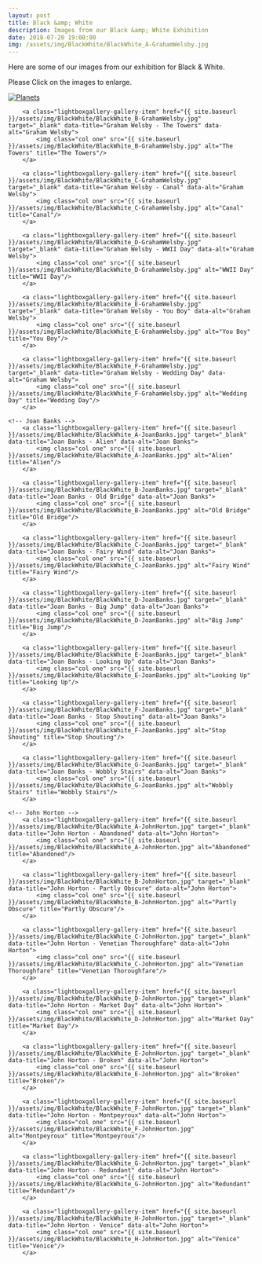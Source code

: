 ```yaml
---
layout: post
title: Black &amp; White
description: Images from our Black &amp; White Exhibition
date: 2018-07-20 19:00:00
img: /assets/img/BlackWhite/BlackWhite_A-GrahamWelsby.jpg
---
```


Here are some of our images from our exhibition for Black &amp; White. 

Please Click on the images to enlarge.

<div class="lightboxgallery-gallery">
	<!-- Graham Welsby -->
		<a class="lightboxgallery-gallery-item" href="{{ site.baseurl }}/assets/img/BlackWhite/BlackWhite_A-GrahamWelsby.jpg" target="_blank" data-title="Graham Welsby - Planets" data-alt="Graham Welsby">	
			<img class="col one" src="{{ site.baseurl }}/assets/img/BlackWhite/BlackWhite_A-GrahamWelsby.jpg" alt="Planets" title="Planets"/>
		</a>

		<a class="lightboxgallery-gallery-item" href="{{ site.baseurl }}/assets/img/BlackWhite/BlackWhite_B-GrahamWelsby.jpg" target="_blank" data-title="Graham Welsby - The Towers" data-alt="Graham Welsby">	
			<img class="col one" src="{{ site.baseurl }}/assets/img/BlackWhite/BlackWhite_B-GrahamWelsby.jpg" alt="The Towers" title="The Towers"/>
		</a>

		<a class="lightboxgallery-gallery-item" href="{{ site.baseurl }}/assets/img/BlackWhite/BlackWhite_C-GrahamWelsby.jpg" target="_blank" data-title="Graham Welsby - Canal" data-alt="Graham Welsby">	
			<img class="col one" src="{{ site.baseurl }}/assets/img/BlackWhite/BlackWhite_C-GrahamWelsby.jpg" alt="Canal" title="Canal"/>
		</a>

		<a class="lightboxgallery-gallery-item" href="{{ site.baseurl }}/assets/img/BlackWhite/BlackWhite_D-GrahamWelsby.jpg" target="_blank" data-title="Graham Welsby - WWII Day" data-alt="Graham Welsby">	
			<img class="col one" src="{{ site.baseurl }}/assets/img/BlackWhite/BlackWhite_D-GrahamWelsby.jpg" alt="WWII Day" title="WWII Day"/>
		</a>

		<a class="lightboxgallery-gallery-item" href="{{ site.baseurl }}/assets/img/BlackWhite/BlackWhite_E-GrahamWelsby.jpg" target="_blank" data-title="Graham Welsby - You Boy" data-alt="Graham Welsby">	
			<img class="col one" src="{{ site.baseurl }}/assets/img/BlackWhite/BlackWhite_E-GrahamWelsby.jpg" alt="You Boy" title="You Boy"/>
		</a>

		<a class="lightboxgallery-gallery-item" href="{{ site.baseurl }}/assets/img/BlackWhite/BlackWhite_F-GrahamWelsby.jpg" target="_blank" data-title="Graham Welsby - Wedding Day" data-alt="Graham Welsby">	
			<img class="col one" src="{{ site.baseurl }}/assets/img/BlackWhite/BlackWhite_F-GrahamWelsby.jpg" alt="Wedding Day" title="Wedding Day"/>
		</a>

	<!-- Joan Banks -->
		<a class="lightboxgallery-gallery-item" href="{{ site.baseurl }}/assets/img/BlackWhite/BlackWhite_A-JoanBanks.jpg" target="_blank" data-title="Joan Banks - Alien" data-alt="Joan Banks">	
			<img class="col one" src="{{ site.baseurl }}/assets/img/BlackWhite/BlackWhite_A-JoanBanks.jpg" alt="Alien" title="Alien"/>
		</a>

		<a class="lightboxgallery-gallery-item" href="{{ site.baseurl }}/assets/img/BlackWhite/BlackWhite_B-JoanBanks.jpg" target="_blank" data-title="Joan Banks - Old Bridge" data-alt="Joan Banks">	
			<img class="col one" src="{{ site.baseurl }}/assets/img/BlackWhite/BlackWhite_B-JoanBanks.jpg" alt="Old Bridge" title="Old Bridge"/>
		</a>

		<a class="lightboxgallery-gallery-item" href="{{ site.baseurl }}/assets/img/BlackWhite/BlackWhite_C-JoanBanks.jpg" target="_blank" data-title="Joan Banks - Fairy Wind" data-alt="Joan Banks">	
			<img class="col one" src="{{ site.baseurl }}/assets/img/BlackWhite/BlackWhite_C-JoanBanks.jpg" alt="Fairy Wind" title="Fairy Wind"/>
		</a>

		<a class="lightboxgallery-gallery-item" href="{{ site.baseurl }}/assets/img/BlackWhite/BlackWhite_D-JoanBanks.jpg" target="_blank" data-title="Joan Banks - Big Jump" data-alt="Joan Banks">	
			<img class="col one" src="{{ site.baseurl }}/assets/img/BlackWhite/BlackWhite_D-JoanBanks.jpg" alt="Big Jump" title="Big Jump"/>
		</a>

		<a class="lightboxgallery-gallery-item" href="{{ site.baseurl }}/assets/img/BlackWhite/BlackWhite_E-JoanBanks.jpg" target="_blank" data-title="Joan Banks - Looking Up" data-alt="Joan Banks">	
			<img class="col one" src="{{ site.baseurl }}/assets/img/BlackWhite/BlackWhite_E-JoanBanks.jpg" alt="Looking Up" title="Looking Up"/>
		</a>

		<a class="lightboxgallery-gallery-item" href="{{ site.baseurl }}/assets/img/BlackWhite/BlackWhite_F-JoanBanks.jpg" target="_blank" data-title="Joan Banks - Stop Shouting" data-alt="Joan Banks">	
			<img class="col one" src="{{ site.baseurl }}/assets/img/BlackWhite/BlackWhite_F-JoanBanks.jpg" alt="Stop Shouting" title="Stop Shouting"/>
		</a>

		<a class="lightboxgallery-gallery-item" href="{{ site.baseurl }}/assets/img/BlackWhite/BlackWhite_G-JoanBanks.jpg" target="_blank" data-title="Joan Banks - Wobbly Stairs" data-alt="Joan Banks">	
			<img class="col one" src="{{ site.baseurl }}/assets/img/BlackWhite/BlackWhite_G-JoanBanks.jpg" alt="Wobbly Stairs" title="Wobbly Stairs"/>
		</a>

	<!-- John Horton -->
		<a class="lightboxgallery-gallery-item" href="{{ site.baseurl }}/assets/img/BlackWhite/BlackWhite_A-JohnHorton.jpg" target="_blank" data-title="John Horton - Abandoned" data-alt="John Horton">	
			<img class="col one" src="{{ site.baseurl }}/assets/img/BlackWhite/BlackWhite_A-JohnHorton.jpg" alt="Abandoned" title="Abandoned"/>
		</a>

		<a class="lightboxgallery-gallery-item" href="{{ site.baseurl }}/assets/img/BlackWhite/BlackWhite_B-JohnHorton.jpg" target="_blank" data-title="John Horton - Partly Obscure" data-alt="John Horton">	
			<img class="col one" src="{{ site.baseurl }}/assets/img/BlackWhite/BlackWhite_B-JohnHorton.jpg" alt="Partly Obscure" title="Partly Obscure"/>
		</a>

		<a class="lightboxgallery-gallery-item" href="{{ site.baseurl }}/assets/img/BlackWhite/BlackWhite_C-JohnHorton.jpg" target="_blank" data-title="John Horton - Venetian Thoroughfare" data-alt="John Horton">	
			<img class="col one" src="{{ site.baseurl }}/assets/img/BlackWhite/BlackWhite_C-JohnHorton.jpg" alt="Venetian Thoroughfare" title="Venetian Thoroughfare"/>
		</a>

		<a class="lightboxgallery-gallery-item" href="{{ site.baseurl }}/assets/img/BlackWhite/BlackWhite_D-JohnHorton.jpg" target="_blank" data-title="John Horton - Market Day" data-alt="John Horton">	
			<img class="col one" src="{{ site.baseurl }}/assets/img/BlackWhite/BlackWhite_D-JohnHorton.jpg" alt="Market Day" title="Market Day"/>
		</a>

		<a class="lightboxgallery-gallery-item" href="{{ site.baseurl }}/assets/img/BlackWhite/BlackWhite_E-JohnHorton.jpg" target="_blank" data-title="John Horton - Broken" data-alt="John Horton">	
			<img class="col one" src="{{ site.baseurl }}/assets/img/BlackWhite/BlackWhite_E-JohnHorton.jpg" alt="Broken" title="Broken"/>
		</a>

		<a class="lightboxgallery-gallery-item" href="{{ site.baseurl }}/assets/img/BlackWhite/BlackWhite_F-JohnHorton.jpg" target="_blank" data-title="John Horton - Montpeyroux" data-alt="John Horton">	
			<img class="col one" src="{{ site.baseurl }}/assets/img/BlackWhite/BlackWhite_F-JohnHorton.jpg" alt="Montpeyroux" title="Montpeyroux"/>
		</a>

		<a class="lightboxgallery-gallery-item" href="{{ site.baseurl }}/assets/img/BlackWhite/BlackWhite_G-JohnHorton.jpg" target="_blank" data-title="John Horton - Redundant" data-alt="John Horton">	
			<img class="col one" src="{{ site.baseurl }}/assets/img/BlackWhite/BlackWhite_G-JohnHorton.jpg" alt="Redundant" title="Redundant"/>
		</a>

		<a class="lightboxgallery-gallery-item" href="{{ site.baseurl }}/assets/img/BlackWhite/BlackWhite_H-JohnHorton.jpg" target="_blank" data-title="John Horton - Venice" data-alt="John Horton">	
			<img class="col one" src="{{ site.baseurl }}/assets/img/BlackWhite/BlackWhite_H-JohnHorton.jpg" alt="Venice" title="Venice"/>
		</a>


</div>
